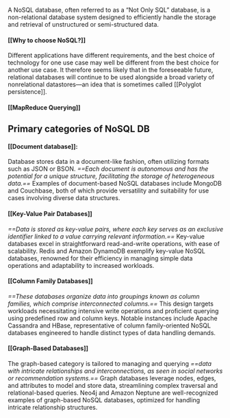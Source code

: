 A NoSQL database, often referred to as a “Not Only SQL” database, is a non-relational database system designed to efficiently handle the storage and retrieval of unstructured or semi-structured data.
#### [[Why to choose NoSQL?]]

Different applications have different requirements, and the best choice of technology for one use case may well be different from the best choice for another use case. It therefore seems likely that in the foreseeable future, relational databases will continue to be used alongside a broad variety of nonrelational datastores—an idea that is sometimes called [[Polyglot persistence]].
#### [[MapReduce Querying]]

## Primary categories of NoSQL DB

#### [[Document database]]:

Database stores data in a document-like fashion, often utilizing formats such as JSON or BSON. *==Each document is autonomous and has the potential for a unique structure, facilitating the storage of heterogeneous data.==* Examples of document-based NoSQL databases include MongoDB and Couchbase, both of which provide versatility and suitability for use cases involving diverse data structures.
#### [[Key-Value Pair Databases]]

*==Data is stored as key-value pairs, where each key serves as an exclusive identifier linked to a value carrying relevant information.==* Key-value databases excel in straightforward read-and-write operations, with ease of scalability. Redis and Amazon DynamoDB exemplify key-value NoSQL databases, renowned for their efficiency in managing simple data operations and adaptability to increased workloads.
#### [[Column Family Databases]]

*==These databases organize data into groupings known as column families, which comprise interconnected columns.==* This design targets workloads necessitating intensive write operations and proficient querying using predefined row and column keys. Notable instances include Apache Cassandra and HBase, representative of column family-oriented NoSQL databases engineered to handle distinct types of data handling demands.
#### [[Graph-Based Databases]]

The graph-based category is tailored to managing and querying *==data with intricate relationships and interconnections, as seen in social networks or recommendation systems.==* Graph databases leverage nodes, edges, and attributes to model and store data, streamlining complex traversal and relational-based queries. Neo4j and Amazon Neptune are well-recognized examples of graph-based NoSQL databases, optimized for handling intricate relationship structures.